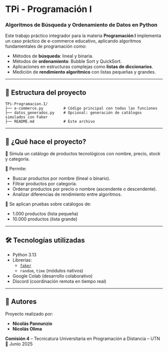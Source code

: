 # TPi - Programación I  
### Algoritmos de Búsqueda y Ordenamiento de Datos en Python

Este trabajo práctico integrador para la materia **Programación I** implementa un caso práctico de e-commerce educativo, aplicando algoritmos fundamentales de programación como:

- Métodos de **búsqueda**: lineal y binaria.
- Métodos de **ordenamiento**: Bubble Sort y QuickSort.
- Aplicaciones en estructuras complejas como **listas de diccionarios**.
- Medición de **rendimiento algorítmico** con listas pequeñas y grandes.

---

## 📁 Estructura del proyecto

```
TPi-Programacion.I/
├── e-commerce.py         # Código principal con todas las funciones
├── datos_generados.py    # Opcional: generación de catálogos simulados con Faker
├── README.md             # Este archivo
```

---

## 🚀 ¿Qué hace el proyecto?

🛒 Simula un catálogo de productos tecnológicos con nombre, precio, stock y categoría.

🔎 Permite:
- Buscar productos por nombre (lineal o binario).
- Filtrar productos por categoría.
- Ordenar productos por precio o nombre (ascendente o descendente).
- Analizar diferencias de rendimiento entre algoritmos.

🧪 Se aplican pruebas sobre catálogos de:
- 1.000 productos (lista pequeña)
- 10.000 productos (lista grande)

---

## 🛠️ Tecnologías utilizadas

- Python 3.13
- Librerías:
  - [`faker`](https://faker.readthedocs.io/en/master/)
  - `random`, `time` (módulos nativos)
- Google Colab (desarrollo colaborativo)
- Discord (coordinación remota en tiempo real)

---

## 👥 Autores

Proyecto realizado por:

- **Nicolás Pannunzio**  
- **Nicolás Olima**

**Comisión 4** – Tecnicatura Universitaria en Programación a Distancia – UTN  
📅 Junio 2025
